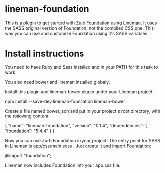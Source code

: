 # lineman-foundation

This is a plugin to get started with [Zurb Foundation](http://foundation.zurb.com) using
[Lineman](http://linemanjs.com). It uses the SASS original version of Foundation, not the compiled CSS one. This way you can use and customize Foundation using it's SASS variables.

# Install instructions

You need to have Ruby and Sass installed and in your PATH for this task to work.

You also need bower and lineman installed globaly.

Install this plugin and lineman-bower plugin under your Lineman project:

npm install --save-dev lineman-foundation lineman-bower

Create a file named bower.json and put in your project's root directory, with the following content:

{
  "name": "lineman-foundation",
  "version": "0.1.4",
  "dependencies": {
  	"foundation": "5.4.4"
  }
}

Now you can use Zurb Foundation in your project! The entry point for SASS in Lineman is app/css/main.scss . Just create it and import Foundation:

@import "foundation";

Lineman now includes Foundation into your app.css file.

